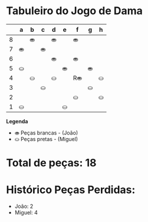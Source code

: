 # Tabuleiro do Jogo de Dama

|   | a | b | c | d | e | f | g | h |
|---|---|---|---|---|---|---|---|---|
| 8 |   | ⛂|   | ⛂ |   |⛂ |   |   |
| 7 |⛂ |   | ⛂ |   |   |   |   |   |
| 6 |   |   |   |⛂ |   | ⛂ |   |   |
| 5 |⛀ |   |   |   |⛂ |   |⛂  |   |
| 4 |   |⛀ |   |⛀ |   |R⛂|   |⛀  |
| 3 |   |   |⛀ |   |  |   |⛀  |   |
| 2 |   |   |   |   |  |⛀  |   | ⛀|
| 1 |⛀ |   |   |   | ⛀|   |  |   |

**Legenda**

- ⛂ Peças brancas - (João)
- ⛀ Peças pretas - (Miguel)

# Total de peças: 18

# Histórico Peças Perdidas:

- João: 2
- Miguel: 4
